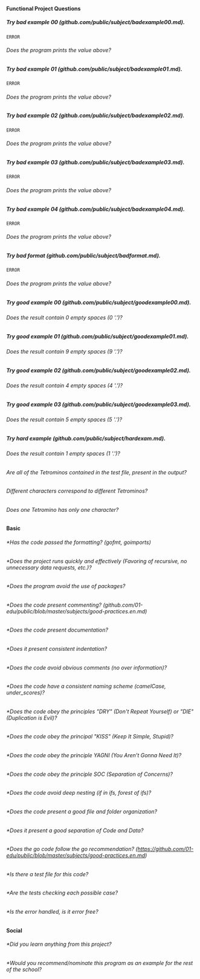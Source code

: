 #### Functional Project Questions

##### Try bad example 00 (github.com/public/subject/badexample00.md).
`ERROR`
###### Does the program prints the value above?
##### Try bad example 01 (github.com/public/subject/badexample01.md).
`ERROR`
###### Does the program prints the value above?
##### Try bad example 02 (github.com/public/subject/badexample02.md).
`ERROR`
###### Does the program prints the value above?
##### Try bad example 03 (github.com/public/subject/badexample03.md).
`ERROR`
###### Does the program prints the value above?
##### Try bad example 04 (github.com/public/subject/badexample04.md).
`ERROR`
###### Does the program prints the value above?
##### Try bad format (github.com/public/subject/badformat.md).
`ERROR`
###### Does the program prints the value above?
##### Try good example 00 (github.com/public/subject/goodexample00.md).
###### Does the result contain 0 empty spaces (0 '.')?
##### Try good example 01 (github.com/public/subject/goodexample01.md).
###### Does the result contain 9 empty spaces (9 '.')?
##### Try good example 02 (github.com/public/subject/goodexample02.md).
###### Does the result contain 4 empty spaces (4 '.')?
##### Try good example 03 (github.com/public/subject/goodexample03.md).
###### Does the result contain 5 empty spaces (5 '.')?
##### Try hard example (github.com/public/subject/hardexam.md).
###### Does the result contain 1 empty spaces (1 '.')?
###### Are all of the Tetrominos contained in the test file, present in the output?
###### Different characters correspond to different Tetrominos?
###### Does one Tetromino has only one character?

#### Basic

###### *Has the code passed the formatting? (gofmt, goimports)
###### *Does the project runs quickly and effectively (Favoring of recursive, no unnecessary data requests, etc.)?

###### *Does the program avoid the use of packages?
###### *Does the code present commenting? (github.com/01-edu/public/blob/master/subjects/good-practices.en.md)
###### *Does the code present documentation?
###### *Does it present consistent indentation?
###### *Does the code avoid obvious comments (no over information)?
###### *Does the code have a consistent naming scheme (camelCase, under_scores)?
###### *Does the code obey the principles "DRY" (Don't Repeat Yourself) or "DIE" (Duplication is Evil)?
###### *Does the code obey the principal "KISS" (Keep It Simple, Stupid)?
###### *Does the code obey the principle YAGNI (You Aren’t Gonna Need It)?
###### *Does the code obey the principle SOC (Separation of Concerns)?
###### *Does the code avoid deep nesting (if in ifs, forest of ifs)?
###### *Does the code present a good file and folder organization?
###### *Does it present a good separation of Code and Data?
###### *Does the go code follow the go recommendation? (https://github.com/01-edu/public/blob/master/subjects/good-practices.en.md)

###### *Is there a test file for this code?
###### *Are the tests checking each possible case?
###### *Is the error handled, is it error free?

#### Social

###### *Did you learn anything from this project?
###### *Would you recommend/nominate this program as an example for the rest of the school?
